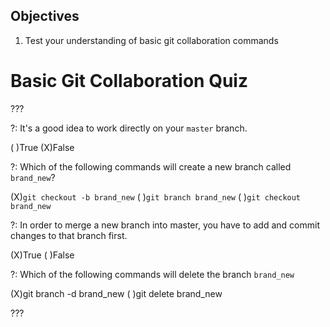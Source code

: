 ## Objectives

1. Test your understanding of basic git collaboration commands

# Basic Git Collaboration Quiz

???

?: It's a good idea to work directly on your `master` branch.

( )True
(X)False

?: Which of the following commands will create a new branch called `brand_new`?

(X)`git checkout -b brand_new`
( )`git branch brand_new`
( )`git checkout brand_new`

?: In order to merge a new branch into master, you have to add and commit changes to that branch first.

(X)True
( )False


?: Which of the following commands will delete the branch `brand_new`

(X)git branch -d brand_new
( )git delete brand_new

???

